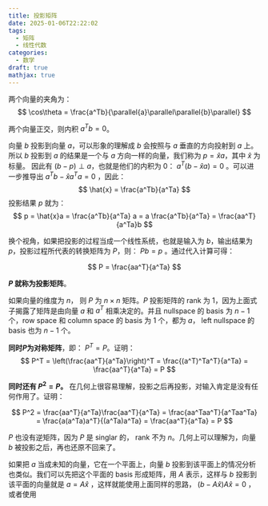 ```yaml
---
title: 投影矩阵
date: 2025-01-06T22:22:02
tags:
  - 矩阵
  - 线性代数
categories:
  - 数学
draft: true
mathjax: true
---
```

两个向量的夹角为： 
$$
\cos\theta = \frac{a^Tb}{\parallel{a}\parallel\parallel{b}\parallel}
$$   

两个向量正交，则内积 $a^Tb = 0$。

向量 $b$ 投影到向量 $a$，可以形象的理解成 $b$ 会按照与 $a$ 垂直的方向投射到 $a$ 上。所以 $b$ 投影到 $a$ 的结果是一个与 $a$ 方向一样的向量，我们称为 $p = \hat{x}a$，其中 $\hat{x}$ 为标量。 因此有 $(b-p) \perp a$，也就是他们的内积为 0： $a^T(b - \hat{x}a) = 0$ 。可以进一步推导出 $a^Tb - \hat{x}a^Ta = 0$ ，因此：
$$
\hat{x} = \frac{a^Tb}{a^Ta}
$$
投影结果 $p$ 就为：
$$
p = \hat{x}a = \frac{a^Tb}{a^Ta} a = a \frac{a^Tb}{a^Ta} = \frac{aa^T}{a^Ta}b
$$

换个视角，如果把投影的过程当成一个线性系统，也就是输入为 $b$，输出结果为 $p$，投影过程所代表的转换矩阵为 $P$，则： $Pb = p$ 。通过代入计算可得：

$$
P = \frac{aa^T}{a^Ta}
$$

**$P$ 就称为投影矩阵**。

如果向量的维度为 $n$， 则 $P$ 为 $n\times{n}$ 矩阵。$P$ 投影矩阵的 rank 为 1，因为上面式子揭露了矩阵是由向量 $a$ 和 $a^T$ 相乘决定的。并且 nullspace 的 basis 为 $n-1$ 个，row space 和 column space 的 basis 为 1 个，都为 $a$， left nullspace 的 basis 也为 $n-1$ 个。

**同时$P$为对称矩阵**，即： $P^T = P$。证明：
$$
P^T = \left(\frac{aa^T}{a^Ta}\right)^T = \frac{(a^T)^Ta^T}{a^Ta} = \frac{aa^T}{a^Ta} = P
$$

**同时还有 $P^2 = P$。** 在几何上很容易理解，投影之后再投影，对输入肯定是没有任何作用了。证明：

$$
P^2 = \frac{aa^T}{a^Ta}\frac{aa^T}{a^Ta} = \frac{aa^Taa^T}{a^Taa^Ta}
= \frac{a(a^Ta)a^T}{(a^Ta)a^Ta} = \frac{aa^T}{a^Ta} = P
$$

$P$ 也没有逆矩阵，因为 $P$ 是 singlar 的， rank 不为 $n$。几何上可以理解为，向量 $b$ 被投影之后，再也还原不回来了。


如果把 $a$ 当成未知的向量，它在一个平面上，向量 $b$ 投影到该平面上的情况分析也类似。我们可以先把这个平面的 basis 形成矩阵，用 $A$ 表示，这样与 $b$ 投影到该平面的向量就是 $a = A\hat{x}$ ，这样就能使用上面同样的思路， $(b-A\hat{x})A\hat{x} = 0$  ，或者使用



